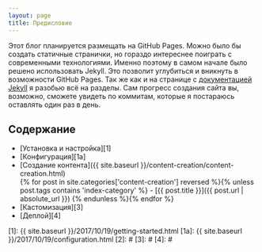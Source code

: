 ```yaml
---
layout: page
title: Предисловие
---
```

Этот блог планируется размещать на GitHub Pages. Можно было бы создать статичные странички, но гораздо интереснее поиграть с современными технологиями. Именно поэтому в самом начале было решено использовать Jekyll. Это позволит углубиться и вникнуть в возможности GitHub Pages. Так же как и на странице с [документацией Jekyll][jekyll] я разобью всё на разделы. Сам прогресс создания сайта вы, возможно, сможете увидеть по коммитам, которые я постараюсь оставлять один раз в день.

## Содержание
- [Установка и настройка][1]
- [Конфигурация][1a]
- [Создание контента]({{ site.baseurl }}/content-creation/content-creation.html)  
{% for post in site.categories['content-creation'] reversed %}{% unless post.tags contains 'index-category' %}  - [{{ post.title }}]({{ post.url | absolute_url }})
{% endunless %}{% endfor %}
- [Кастомизация][3]
- [Деплой][4]

[jekyll]: https://jekyllrb.com/docs

[0]: #
[1]: {{ site.baseurl }}/2017/10/19/getting-started.html
[1a]: {{ site.baseurl }}/2017/10/19/configuration.html
[2]: #
[3]: #
[4]: #
